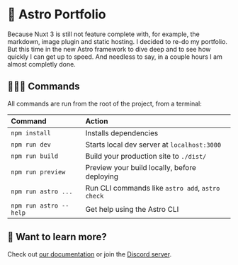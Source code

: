 # 🚀 Astro Portfolio

Because Nuxt 3 is still not feature complete with, for example, the markdown, image plugin and static hosting. I decided to re-do my portfolio. But this time in the new Astro framework to dive deep and to see how quickly I can get up to speed. And needless to say, in a couple hours I am almost completly done.

## 👨🏻‍💻 Commands

All commands are run from the root of the project, from a terminal:

| Command                | Action                                           |
| :--------------------- | :----------------------------------------------- |
| `npm install`          | Installs dependencies                            |
| `npm run dev`          | Starts local dev server at `localhost:3000`      |
| `npm run build`        | Build your production site to `./dist/`          |
| `npm run preview`      | Preview your build locally, before deploying     |
| `npm run astro ...`    | Run CLI commands like `astro add`, `astro check` |
| `npm run astro --help` | Get help using the Astro CLI                     |

## 👀 Want to learn more?

Check out [our documentation](https://docs.astro.build) or join the [Discord server](https://astro.build/chat).
